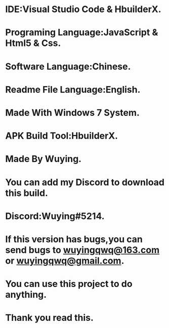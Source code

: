 # IDE:Visual Studio Code & HbuilderX.

# Programing Language:JavaScript & Html5 & Css.

# Software Language:Chinese.

# Readme File Language:English.

# Made With Windows 7 System.

# APK Build Tool:HbuilderX.

# Made By Wuying.

# You can add my Discord to download this build.

# Discord:Wuying#5214.

# If this version has bugs,you can send bugs to wuyingqwq@163.com or wuyingqwq@gmail.com.

# You can use this project to do anything.

# Thank you read this.
